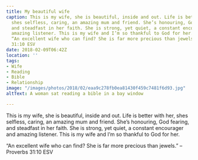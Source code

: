 ```yaml
---
title: My beautiful wife
caption: This is my wife, she is beautiful, inside and out. Life is better with her,
  shes selfless, caring, an amazing mum and friend. She’s honouring, God fearing,
  and steadfast in her faith. She is strong, yet quiet, a constant encourager and
  amazing listener. This is my wife and I’m so thankful to God for her. ⠀⠀⠀⠀⠀⠀⠀⠀⠀⠀⠀⠀⠀⠀⠀⠀⠀⠀⠀⠀⠀⠀⠀⠀⠀⠀⠀⠀⠀⠀⠀⠀⠀⠀⠀⠀
  “An excellent wife who can find? She is far more precious than jewels.” ‭‭Proverbs‬
  ‭31:10‬ ESV ⠀⠀⠀⠀⠀⠀⠀⠀⠀⠀⠀⠀⠀⠀⠀⠀⠀⠀⠀⠀⠀⠀⠀⠀⠀⠀⠀⠀⠀⠀⠀⠀⠀⠀⠀⠀
date: 2018-02-09T06:42Z
location: ''
tags:
- Wife
- Reading
- Bible
- Relationship
image: "/images/photos/2018/02/eaa9c278fb0ea81430f459c7481f6d93.jpg"
altText: A woman sat reading a bible in a bay window

---
```

This is my wife, she is beautiful, inside and out. Life is better with her, shes selfless, caring, an amazing mum and friend. She’s honouring, God fearing, and steadfast in her faith. She is strong, yet quiet, a constant encourager and amazing listener. This is my wife and I’m so thankful to God for her.   
  
“An excellent wife who can find? She is far more precious than jewels.” – ‭‭Proverbs‬ ‭31:10‬ ESV ⠀⠀⠀⠀⠀⠀⠀⠀⠀⠀⠀⠀⠀⠀⠀⠀⠀⠀⠀⠀⠀⠀⠀⠀⠀⠀⠀⠀⠀⠀⠀⠀⠀⠀⠀⠀